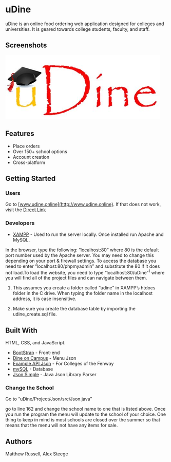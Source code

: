 # uDine

uDine is an online food ordering web application designed for colleges and universities. It is geared towards college students, faculty, and staff.

## Screenshots
![uDine Logo](uDineLogoWhite.JPG)

## Features

* Place orders
* Over 150+ school options
* Account creation
* Cross-platform

## Getting Started

### Users

Go to [www.udine.online](http://www.udine.online). If that does not work, visit the [Direct Link](http://udine.online.s3-website.us-east-2.amazonaws.com/)


### Developers

* [XAMPP](https://www.apachefriends.org/index.html) - Used to run the server locally.  Once installed run Apache and MySQL.

In the browser, type the following: “localhost:80” where 80 is the default port number used by the Apache server. You may need to change this depending on your port & firewall settings. To access the database you need to enter “localhost:80/phpmyadmin” and substitute the 80 if it does not load.To load the website, you need to type “localhost:80/uDine”<sup>1</sup> where you will find all of the project files and can navigate between them. 

1. This assumes you create a folder called “udine” in XAMPP’s htdocs folder in the C drive. When typing the folder name in the localhost address, it is case insensitive.

2. Make sure you create the database table by importing the udine_create.sql file.

## Built With

HTML, CSS, and JavaScript.
* [BootStrap](https://getbootstrap.com/) - Front-end
* [Dine on Campus](https://www.dineoncampus.com/) - Menu Json 
* [Example API Json](https://api.dineoncampus.com/v1/sites/cof/info.json/) - For Colleges of the Fenway
* [mySQL](https://www.mysql.com/) - Database
* [Json Simple](https://github.com/fangyidong/json-simple) - Java Json Library Parser

### Change the School

Go to “uDine/Project/Json/src/Json.java”

go to line 162 and change the school name to one that is listed above.  Once you run the program the menu will update to the school of your choice.  One thing to keep in mind is most schools are closed over the summer so that means that the menu will not have any items for sale.


## Authors

Matthew Russell, 
Alex Steege
